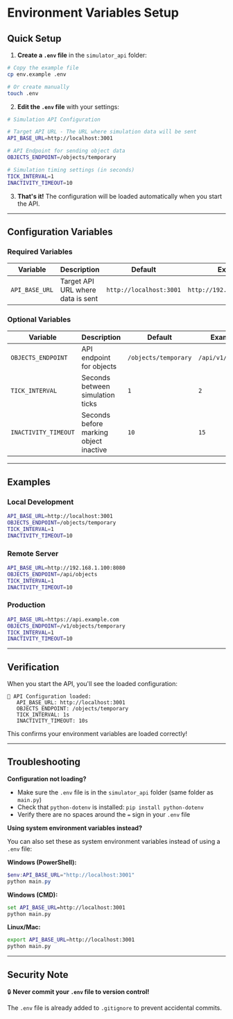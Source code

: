 # Environment Variables Setup

## Quick Setup

1. **Create a `.env` file** in the `simulator_api` folder:

```bash
# Copy the example file
cp env.example .env

# Or create manually
touch .env
```

2. **Edit the `.env` file** with your settings:

```bash
# Simulation API Configuration

# Target API URL - The URL where simulation data will be sent
API_BASE_URL=http://localhost:3001

# API Endpoint for sending object data
OBJECTS_ENDPOINT=/objects/temporary

# Simulation timing settings (in seconds)
TICK_INTERVAL=1
INACTIVITY_TIMEOUT=10
```

3. **That's it!** The configuration will be loaded automatically when you start the API.

---

## Configuration Variables

### Required Variables

| Variable | Description | Default | Example |
|----------|-------------|---------|---------|
| `API_BASE_URL` | Target API URL where data is sent | `http://localhost:3001` | `http://192.168.1.100:3001` |

### Optional Variables

| Variable | Description | Default | Example |
|----------|-------------|---------|---------|
| `OBJECTS_ENDPOINT` | API endpoint for objects | `/objects/temporary` | `/api/v1/objects` |
| `TICK_INTERVAL` | Seconds between simulation ticks | `1` | `2` |
| `INACTIVITY_TIMEOUT` | Seconds before marking object inactive | `10` | `15` |

---

## Examples

### Local Development
```bash
API_BASE_URL=http://localhost:3001
OBJECTS_ENDPOINT=/objects/temporary
TICK_INTERVAL=1
INACTIVITY_TIMEOUT=10
```

### Remote Server
```bash
API_BASE_URL=http://192.168.1.100:8080
OBJECTS_ENDPOINT=/api/objects
TICK_INTERVAL=1
INACTIVITY_TIMEOUT=10
```

### Production
```bash
API_BASE_URL=https://api.example.com
OBJECTS_ENDPOINT=/v1/objects/temporary
TICK_INTERVAL=1
INACTIVITY_TIMEOUT=10
```

---

## Verification

When you start the API, you'll see the loaded configuration:

```
📡 API Configuration loaded:
   API_BASE_URL: http://localhost:3001
   OBJECTS_ENDPOINT: /objects/temporary
   TICK_INTERVAL: 1s
   INACTIVITY_TIMEOUT: 10s
```

This confirms your environment variables are loaded correctly!

---

## Troubleshooting

**Configuration not loading?**
- Make sure the `.env` file is in the `simulator_api` folder (same folder as `main.py`)
- Check that `python-dotenv` is installed: `pip install python-dotenv`
- Verify there are no spaces around the `=` sign in your `.env` file

**Using system environment variables instead?**

You can also set these as system environment variables instead of using a `.env` file:

**Windows (PowerShell):**
```powershell
$env:API_BASE_URL="http://localhost:3001"
python main.py
```

**Windows (CMD):**
```cmd
set API_BASE_URL=http://localhost:3001
python main.py
```

**Linux/Mac:**
```bash
export API_BASE_URL=http://localhost:3001
python main.py
```

---

## Security Note

🔒 **Never commit your `.env` file to version control!**

The `.env` file is already added to `.gitignore` to prevent accidental commits.

